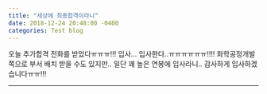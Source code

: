 ```yaml
---
title: "세상에 최종합격이라니"
date: 2018-12-24 20:48:00 -0400
categories: Test blog
---
```


오늘 추가합격 전화를 받았다ㅠㅠㅠ!!!
입사... 입사한다..ㅠㅠㅠㅠㅠㅠ!!!!
화학공정개발쪽으로 부서 배치 받을 수도 있지만..
일단 꽤 높은 연봉에 입사라니..
감사하게 입사하겠습니다ㅠㅠ!!!

---

